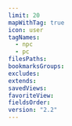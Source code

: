 ```yaml
---
limit: 20
mapWithTag: true
icon: user
tagNames:
  - npc
  - pc
filesPaths: 
bookmarksGroups: 
excludes: 
extends: 
savedViews: 
favoriteView: 
fieldsOrder: 
version: "2.2"
---
```


